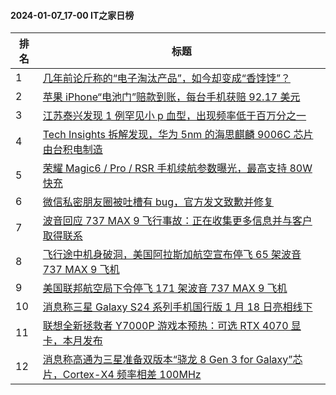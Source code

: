 #### 2024-01-07_17-00  IT之家日榜

| 排名 | 标题|
| --- | ---|
| 1 | [几年前论斤称的“电子淘汰产品”，如今却变成“香饽饽”？](https://www.ithome.com/0/743/747.htm) |
| 2 | [苹果 iPhone“电池门”赔款到账，每台手机获赔 92.17 美元](https://www.ithome.com/0/743/765.htm) |
| 3 | [江苏泰兴发现 1 例罕见小 p 血型，出现频率低于百万分之一](https://www.ithome.com/0/743/758.htm) |
| 4 | [Tech Insights 拆解发现，华为 5nm 的海思麒麟 9006C 芯片由台积电制造](https://www.ithome.com/0/743/772.htm) |
| 5 | [荣耀 Magic6 / Pro / RSR 手机续航参数曝光，最高支持 80W 快充](https://www.ithome.com/0/743/738.htm) |
| 6 | [微信私密朋友圈被吐槽有 bug，官方发文致歉并修复](https://www.ithome.com/0/743/790.htm) |
| 7 | [波音回应 737 MAX 9 飞行事故：正在收集更多信息并与客户取得联系](https://www.ithome.com/0/743/759.htm) |
| 8 | [飞行途中机身破洞，美国阿拉斯加航空宣布停飞 65 架波音 737 MAX 9 飞机](https://www.ithome.com/0/743/728.htm) |
| 9 | [美国联邦航空局下令停飞 171 架波音 737 MAX 9 飞机](https://www.ithome.com/0/743/766.htm) |
| 10 | [消息称三星 Galaxy S24 系列手机国行版 1 月 18 日亮相线下](https://www.ithome.com/0/743/755.htm) |
| 11 | [联想全新拯救者 Y7000P 游戏本预热：可选 RTX 4070 显卡，本月发布](https://www.ithome.com/0/743/740.htm) |
| 12 | [消息称高通为三星准备双版本“骁龙 8 Gen 3 for Galaxy”芯片，Cortex-X4 频率相差 100MHz](https://www.ithome.com/0/743/768.htm) |
